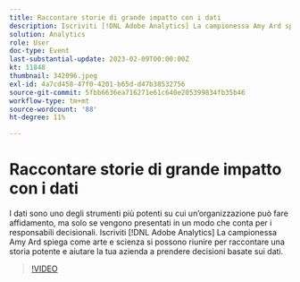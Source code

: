 ```yaml
---
title: Raccontare storie di grande impatto con i dati
description: Iscriviti [!DNL Adobe Analytics] La campionessa Amy Ard spiega come arte e scienza si possono riunire per raccontare una storia potente e aiutare la tua azienda a prendere decisioni basate sui dati.
solution: Analytics
role: User
doc-type: Event
last-substantial-update: 2023-02-09T00:00:00Z
kt: 11848
thumbnail: 342096.jpeg
exl-id: 4a7cd458-47f0-4201-b65d-d47b38532756
source-git-commit: 5fbb6636ea716271e61c640e205399834fb35b46
workflow-type: tm+mt
source-wordcount: '88'
ht-degree: 11%

---
```


# Raccontare storie di grande impatto con i dati

I dati sono uno degli strumenti più potenti su cui un’organizzazione può fare affidamento, ma solo se vengono presentati in un modo che conta per i responsabili decisionali. Iscriviti [!DNL Adobe Analytics] La campionessa Amy Ard spiega come arte e scienza si possono riunire per raccontare una storia potente e aiutare la tua azienda a prendere decisioni basate sui dati.

>[!VIDEO](https://video.tv.adobe.com/v/342096/?quality=12&learn=on)
